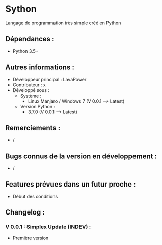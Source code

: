 # Sython
Langage de programmation très simple créé en Python

## Dépendances :
- Python 3.5+

## Autres informations :
- Développeur principal : LavaPower
- Contributeur : x
- Développé sous :
  - Système :
    - Linux Manjaro / Windows 7 (V 0.0.1 --> Latest)
  - Version Python :
    - 3.7.0 (V 0.0.1 --> Latest)

## Remerciements :
- /

## Bugs connus de la version en développement :
- /

## Features prévues dans un futur proche :
- Début des conditions

## Changelog : 

### V 0.0.1 : Simplex Update (INDEV) :
- Première version
